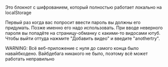 Это блокнот с шифрованием, который полностью работает локально на localStorage

Первый раз когда вас попросит ввести пароль вы должны его придумать. Позже именно его надо использовать. 
При вводе неверного пароля вы попадёте на страницу-обманку с какими-то видосами ютуб. Чтобы выйти оттуда нажмите "Добавить видео" и введите "anothertry". 



WARNING: Всё веб-приложение с нуля до самого конца было навайбкодено. Вайбдебага никакого не было, поэтому всё может работать неправильно
